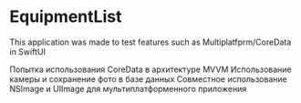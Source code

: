 #  EquipmentList

This application was made to test features such as Multiplatfprm/CoreData in SwiftUI

Попытка использования CoreData в архитектуре MVVM
Использование камеры и сохранение фото в базе данных
Совместное использование NSImage и UIImage для мультиплатформенного приложения


